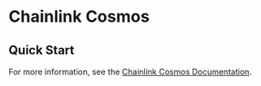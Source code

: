 # Chainlink Cosmos


## Quick Start

For more information, see the [Chainlink Cosmos Documentation](./docs/).

